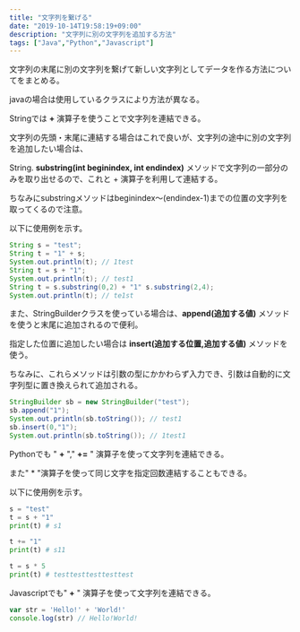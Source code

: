 ```yaml
---
title: "文字列を繋げる"
date: "2019-10-14T19:58:19+09:00"
description: "文字列に別の文字列を追加する方法"
tags: ["Java","Python","Javascript"]
---
```


文字列の末尾に別の文字列を繋げて新しい文字列としてデータを作る方法についてをまとめる。

<div class="note_content_by_programming_language" id="note_content_Java">

javaの場合は使用しているクラスにより方法が異なる。

Stringでは **+** 演算子を使うことで文字列を連結できる。

文字列の先頭・末尾に連結する場合はこれで良いが、文字列の途中に別の文字列を追加したい場合は、

String. **substring(int beginindex, int endindex)** メソッドで文字列の一部分のみを取り出せるので、これと + 演算子を利用して連結する。

ちなみにsubstringメソッドはbeginindex〜(endindex-1)までの位置の文字列を取ってくるので注意。

以下に使用例を示す。

```java
String s = "test";
String t = "1" + s;
System.out.println(t); // 1test
String t = s + "1";
System.out.println(t); // test1
String t = s.substring(0,2) + "1" s.substring(2,4);
System.out.println(t); // te1st
```

また、StringBuilderクラスを使っている場合は、**append(追加する値)** メソッドを使うと末尾に追加されるので便利。

指定した位置に追加したい場合は **insert(追加する位置,追加する値)** メソッドを使う。

ちなみに、これらメソッドは引数の型にかかわらず入力でき、引数は自動的に文字列型に置き換えられて追加される。

```java
StringBuilder sb = new StringBuilder("test");
sb.append("1");
System.out.println(sb.toString()); // test1
sb.insert(0,"1");
System.out.println(sb.toString()); // 1test1
```

</div>
<div class="note_content_by_programming_language" id="note_content_Python">

Pythonでも " **+** "," **+=** " 演算子を使って文字列を連結できる。

また" * "演算子を使って同じ文字を指定回数連結することもできる。

以下に使用例を示す。

```python
s = "test"
t = s + "1"
print(t) # s1

t += "1"
print(t) # s11

t = s * 5
print(t) # testtesttesttesttest
```

</div>
<div class="note_content_by_programming_language" id="note_content_Javascript">

Javascriptでも" **+** " 演算子を使って文字列を連結できる。

```javascript
var str = 'Hello!' + 'World!'
console.log(str) // Hello!World!
```

</div>
